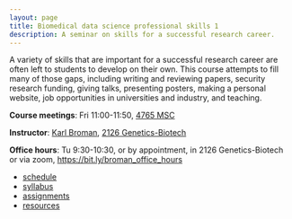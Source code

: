 ```yaml
---
layout: page
title: Biomedical data science professional skills 1
description: A seminar on skills for a successful research career.
---
```


A variety of skills that are important for a successful research
career are often left to students to develop on their own. This course
attempts to fill many of those gaps, including writing and reviewing
papers, security research funding, giving talks, presenting posters,
making a personal website, job opportunities in universities and
industry, and teaching.

**Course meetings**: Fri 11:00-11:50, [4765 MSC](https://map.wisc.edu/s/x2g30uqo)

**Instructor**: [Karl Broman](https://kbroman.org), [2126 Genetics-Biotech](https://map.wisc.edu/s/5gyvnffv)

**Office hours**: Tu 9:30-10:30, or by appointment, in 2126
Genetics-Biotech or via zoom, <https://bit.ly/broman_office_hours>

- [schedule](schedule.html)
- [syllabus](syllabus.html)
- [assignments](assignments.html)
- [resources](resources.html)
